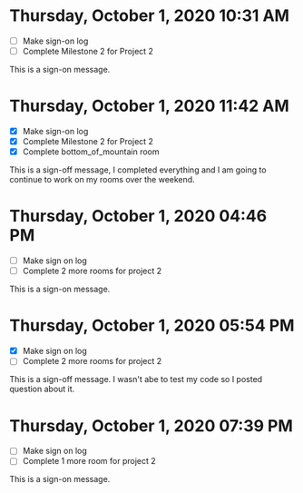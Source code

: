 # Thursday, October  1, 2020 10:31 AM
- [ ] Make sign-on log
- [ ] Complete Milestone 2 for Project 2

This is a sign-on message.

# Thursday, October  1, 2020 11:42 AM
- [X] Make sign-on log
- [X] Complete Milestone 2 for Project 2
- [X] Complete bottom_of_mountain room

This is a sign-off message, I completed everything and I am going to continue to work on my rooms over the weekend.

# Thursday, October  1, 2020 04:46 PM
- [ ] Make sign on log
- [ ] Complete 2 more rooms for project 2

This is a sign-on message.

# Thursday, October  1, 2020 05:54 PM
- [X] Make sign on log
- [ ] Complete 2 more rooms for project 2

This is a sign-off message. I wasn't abe to test my code so I posted question about it.

# Thursday, October  1, 2020 07:39 PM
- [ ] Make sign on log
- [ ] Complete 1 more room for project 2 

This is a sign-on message.

